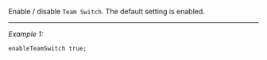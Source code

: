 Enable / disable `Team Switch`. The default setting is enabled.


---
*Example 1:*
```sqf
enableTeamSwitch true;
```